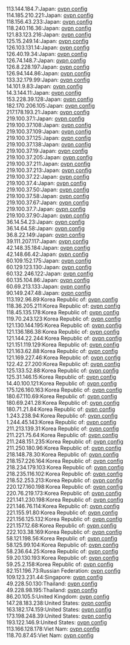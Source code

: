 113.144.184.7:Japan: [ovpn config](vpn/113_144_184_7.ovpn)  
114.185.210.221:Japan: [ovpn config](vpn/114_185_210_221.ovpn)  
118.156.43.233:Japan: [ovpn config](vpn/118_156_43_233.ovpn)  
118.240.116.36:Japan: [ovpn config](vpn/118_240_116_36.ovpn)  
121.83.123.216:Japan: [ovpn config](vpn/121_83_123_216.ovpn)  
125.15.249.14:Japan: [ovpn config](vpn/125_15_249_14.ovpn)  
126.103.131.14:Japan: [ovpn config](vpn/126_103_131_14.ovpn)  
126.40.19.34:Japan: [ovpn config](vpn/126_40_19_34.ovpn)  
126.74.148.7:Japan: [ovpn config](vpn/126_74_148_7.ovpn)  
126.8.228.197:Japan: [ovpn config](vpn/126_8_228_197.ovpn)  
126.94.144.86:Japan: [ovpn config](vpn/126_94_144_86.ovpn)  
133.32.179.99:Japan: [ovpn config](vpn/133_32_179_99.ovpn)  
14.101.9.83:Japan: [ovpn config](vpn/14_101_9_83.ovpn)  
14.3.144.11:Japan: [ovpn config](vpn/14_3_144_11.ovpn)  
153.228.39.128:Japan: [ovpn config](vpn/153_228_39_128.ovpn)  
182.170.206.105:Japan: [ovpn config](vpn/182_170_206_105.ovpn)  
217.178.193.21:Japan: [ovpn config](vpn/217_178_193_21.ovpn)  
219.100.37.1:Japan: [ovpn config](vpn/219_100_37_1.ovpn)  
219.100.37.108:Japan: [ovpn config](vpn/219_100_37_108.ovpn)  
219.100.37.109:Japan: [ovpn config](vpn/219_100_37_109.ovpn)  
219.100.37.125:Japan: [ovpn config](vpn/219_100_37_125.ovpn)  
219.100.37.138:Japan: [ovpn config](vpn/219_100_37_138.ovpn)  
219.100.37.19:Japan: [ovpn config](vpn/219_100_37_19.ovpn)  
219.100.37.205:Japan: [ovpn config](vpn/219_100_37_205.ovpn)  
219.100.37.211:Japan: [ovpn config](vpn/219_100_37_211.ovpn)  
219.100.37.213:Japan: [ovpn config](vpn/219_100_37_213.ovpn)  
219.100.37.22:Japan: [ovpn config](vpn/219_100_37_22.ovpn)  
219.100.37.4:Japan: [ovpn config](vpn/219_100_37_4.ovpn)  
219.100.37.50:Japan: [ovpn config](vpn/219_100_37_50.ovpn)  
219.100.37.58:Japan: [ovpn config](vpn/219_100_37_58.ovpn)  
219.100.37.67:Japan: [ovpn config](vpn/219_100_37_67.ovpn)  
219.100.37.7:Japan: [ovpn config](vpn/219_100_37_7.ovpn)  
219.100.37.90:Japan: [ovpn config](vpn/219_100_37_90.ovpn)  
36.14.54.23:Japan: [ovpn config](vpn/36_14_54_23.ovpn)  
36.14.64.58:Japan: [ovpn config](vpn/36_14_64_58.ovpn)  
36.8.22.149:Japan: [ovpn config](vpn/36_8_22_149.ovpn)  
39.111.207.117:Japan: [ovpn config](vpn/39_111_207_117.ovpn)  
42.148.35.184:Japan: [ovpn config](vpn/42_148_35_184.ovpn)  
42.148.66.42:Japan: [ovpn config](vpn/42_148_66_42.ovpn)  
60.109.152.175:Japan: [ovpn config](vpn/60_109_152_175.ovpn)  
60.129.123.130:Japan: [ovpn config](vpn/60_129_123_130.ovpn)  
60.132.246.122:Japan: [ovpn config](vpn/60_132_246_122.ovpn)  
60.135.104.86:Japan: [ovpn config](vpn/60_135_104_86.ovpn)  
60.69.213.133:Japan: [ovpn config](vpn/60_69_213_133.ovpn)  
90.149.247.48:Japan: [ovpn config](vpn/90_149_247_48.ovpn)  
113.192.96.89:Korea Republic of: [ovpn config](vpn/113_192_96_89.ovpn)  
118.36.205.211:Korea Republic of: [ovpn config](vpn/118_36_205_211.ovpn)  
118.45.135.178:Korea Republic of: [ovpn config](vpn/118_45_135_178.ovpn)  
119.70.243.123:Korea Republic of: [ovpn config](vpn/119_70_243_123.ovpn)  
121.130.144.195:Korea Republic of: [ovpn config](vpn/121_130_144_195.ovpn)  
121.136.186.38:Korea Republic of: [ovpn config](vpn/121_136_186_38.ovpn)  
121.144.22.244:Korea Republic of: [ovpn config](vpn/121_144_22_244.ovpn)  
121.151.119.129:Korea Republic of: [ovpn config](vpn/121_151_119_129.ovpn)  
121.163.62.88:Korea Republic of: [ovpn config](vpn/121_163_62_88.ovpn)  
121.169.227.46:Korea Republic of: [ovpn config](vpn/121_169_227_46.ovpn)  
122.42.27.200:Korea Republic of: [ovpn config](vpn/122_42_27_200.ovpn)  
125.133.52.88:Korea Republic of: [ovpn config](vpn/125_133_52_88.ovpn)  
125.31.146.15:Korea Republic of: [ovpn config](vpn/125_31_146_15.ovpn)  
14.40.100.121:Korea Republic of: [ovpn config](vpn/14_40_100_121.ovpn)  
175.126.160.163:Korea Republic of: [ovpn config](vpn/175_126_160_163.ovpn)  
180.67.110.69:Korea Republic of: [ovpn config](vpn/180_67_110_69.ovpn)  
180.69.241.28:Korea Republic of: [ovpn config](vpn/180_69_241_28.ovpn)  
180.71.21.84:Korea Republic of: [ovpn config](vpn/180_71_21_84.ovpn)  
1.243.238.94:Korea Republic of: [ovpn config](vpn/1_243_238_94.ovpn)  
1.244.45.143:Korea Republic of: [ovpn config](vpn/1_244_45_143.ovpn)  
211.213.139.31:Korea Republic of: [ovpn config](vpn/211_213_139_31.ovpn)  
211.221.75.64:Korea Republic of: [ovpn config](vpn/211_221_75_64.ovpn)  
211.248.151.235:Korea Republic of: [ovpn config](vpn/211_248_151_235.ovpn)  
211.250.180.96:Korea Republic of: [ovpn config](vpn/211_250_180_96.ovpn)  
218.148.78.30:Korea Republic of: [ovpn config](vpn/218_148_78_30.ovpn)  
218.157.226.164:Korea Republic of: [ovpn config](vpn/218_157_226_164.ovpn)  
218.234.179.103:Korea Republic of: [ovpn config](vpn/218_234_179_103.ovpn)  
218.235.116.102:Korea Republic of: [ovpn config](vpn/218_235_116_102.ovpn)  
218.52.253.213:Korea Republic of: [ovpn config](vpn/218_52_253_213.ovpn)  
220.127.160.198:Korea Republic of: [ovpn config](vpn/220_127_160_198.ovpn)  
220.76.219.173:Korea Republic of: [ovpn config](vpn/220_76_219_173.ovpn)  
221.141.230.198:Korea Republic of: [ovpn config](vpn/221_141_230_198.ovpn)  
221.146.76.114:Korea Republic of: [ovpn config](vpn/221_146_76_114.ovpn)  
221.155.91.80:Korea Republic of: [ovpn config](vpn/221_155_91_80.ovpn)  
221.156.125.132:Korea Republic of: [ovpn config](vpn/221_156_125_132.ovpn)  
221.157.12.68:Korea Republic of: [ovpn config](vpn/221_157_12_68.ovpn)  
222.103.38.169:Korea Republic of: [ovpn config](vpn/222_103_38_169.ovpn)  
58.121.198.56:Korea Republic of: [ovpn config](vpn/58_121_198_56.ovpn)  
58.125.99.104:Korea Republic of: [ovpn config](vpn/58_125_99_104.ovpn)  
58.236.64.25:Korea Republic of: [ovpn config](vpn/58_236_64_25.ovpn)  
59.20.130.193:Korea Republic of: [ovpn config](vpn/59_20_130_193.ovpn)  
59.25.2.158:Korea Republic of: [ovpn config](vpn/59_25_2_158.ovpn)  
82.151.196.73:Russian Federation: [ovpn config](vpn/82_151_196_73.ovpn)  
109.123.231.44:Singapore: [ovpn config](vpn/109_123_231_44.ovpn)  
49.228.50.130:Thailand: [ovpn config](vpn/49_228_50_130.ovpn)  
49.228.98.195:Thailand: [ovpn config](vpn/49_228_98_195.ovpn)  
86.20.105.5:United Kingdom: [ovpn config](vpn/86_20_105_5.ovpn)  
147.28.183.238:United States: [ovpn config](vpn/147_28_183_238.ovpn)  
163.182.174.159:United States: [ovpn config](vpn/163_182_174_159.ovpn)  
173.198.248.39:United States: [ovpn config](vpn/173_198_248_39.ovpn)  
193.122.146.9:United States: [ovpn config](vpn/193_122_146_9.ovpn)  
113.166.128.178:Viet Nam: [ovpn config](vpn/113_166_128_178.ovpn)  
118.70.87.45:Viet Nam: [ovpn config](vpn/118_70_87_45.ovpn)  
